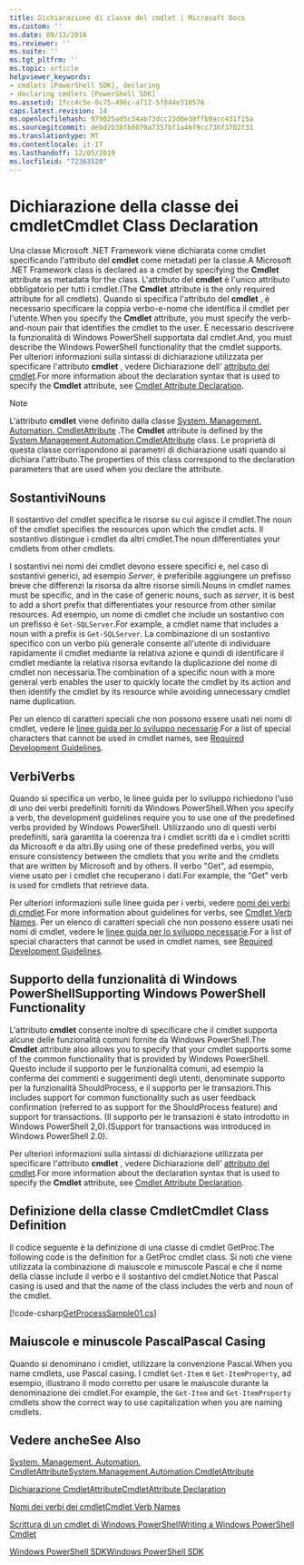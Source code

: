 ```yaml
---
title: Dichiarazione di classe del cmdlet | Microsoft Docs
ms.custom: ''
ms.date: 09/13/2016
ms.reviewer: ''
ms.suite: ''
ms.tgt_pltfrm: ''
ms.topic: article
helpviewer_keywords:
- cmdlets [PowerShell SDK], declaring
- declaring cmdlets [PowerShell SDK]
ms.assetid: 1fcc4c5e-0c75-496c-a712-5f844e310576
caps.latest.revision: 14
ms.openlocfilehash: 979025ad5c34ab73dcc23d0e38ffb9acc431f15a
ms.sourcegitcommit: debd2b38fb8070a7357bf1a4bf9cc736f3702f31
ms.translationtype: MT
ms.contentlocale: it-IT
ms.lasthandoff: 12/05/2019
ms.locfileid: "72363520"
---
```

# <a name="cmdlet-class-declaration"></a><span data-ttu-id="a60f3-102">Dichiarazione della classe dei cmdlet</span><span class="sxs-lookup"><span data-stu-id="a60f3-102">Cmdlet Class Declaration</span></span>

<span data-ttu-id="a60f3-103">Una classe Microsoft .NET Framework viene dichiarata come cmdlet specificando l'attributo del **cmdlet** come metadati per la classe.</span><span class="sxs-lookup"><span data-stu-id="a60f3-103">A Microsoft .NET Framework class is declared as a cmdlet by specifying the **Cmdlet** attribute as metadata for the class.</span></span> <span data-ttu-id="a60f3-104">L'attributo del **cmdlet** è l'unico attributo obbligatorio per tutti i cmdlet.</span><span class="sxs-lookup"><span data-stu-id="a60f3-104">(The **Cmdlet** attribute is the only required attribute for all cmdlets).</span></span> <span data-ttu-id="a60f3-105">Quando si specifica l'attributo del **cmdlet** , è necessario specificare la coppia verbo-e-nome che identifica il cmdlet per l'utente.</span><span class="sxs-lookup"><span data-stu-id="a60f3-105">When you specify the **Cmdlet** attribute, you must specify the verb-and-noun pair that identifies the cmdlet to the user.</span></span> <span data-ttu-id="a60f3-106">È necessario descrivere la funzionalità di Windows PowerShell supportata dal cmdlet.</span><span class="sxs-lookup"><span data-stu-id="a60f3-106">And, you must describe the Windows PowerShell functionality that the cmdlet supports.</span></span> <span data-ttu-id="a60f3-107">Per ulteriori informazioni sulla sintassi di dichiarazione utilizzata per specificare l'attributo **cmdlet** , vedere Dichiarazione dell' [attributo del cmdlet](./cmdlet-attribute-declaration.md).</span><span class="sxs-lookup"><span data-stu-id="a60f3-107">For more information about the declaration syntax that is used to specify the **Cmdlet** attribute, see [Cmdlet Attribute Declaration](./cmdlet-attribute-declaration.md).</span></span>

> [!NOTE]
> <span data-ttu-id="a60f3-108">L'attributo **cmdlet** viene definito dalla classe [System. Management. Automation. CmdletAttribute](/dotnet/api/System.Management.Automation.CmdletAttribute) .</span><span class="sxs-lookup"><span data-stu-id="a60f3-108">The **Cmdlet** attribute is defined by the [System.Management.Automation.CmdletAttribute](/dotnet/api/System.Management.Automation.CmdletAttribute) class.</span></span> <span data-ttu-id="a60f3-109">Le proprietà di questa classe corrispondono ai parametri di dichiarazione usati quando si dichiara l'attributo.</span><span class="sxs-lookup"><span data-stu-id="a60f3-109">The properties of this class correspond to the declaration parameters that are used when you declare the attribute.</span></span>

## <a name="nouns"></a><span data-ttu-id="a60f3-110">Sostantivi</span><span class="sxs-lookup"><span data-stu-id="a60f3-110">Nouns</span></span>

<span data-ttu-id="a60f3-111">Il sostantivo del cmdlet specifica le risorse su cui agisce il cmdlet.</span><span class="sxs-lookup"><span data-stu-id="a60f3-111">The noun of the cmdlet specifies the resources upon which the cmdlet acts.</span></span> <span data-ttu-id="a60f3-112">Il sostantivo distingue i cmdlet da altri cmdlet.</span><span class="sxs-lookup"><span data-stu-id="a60f3-112">The noun differentiates your cmdlets from other cmdlets.</span></span>

<span data-ttu-id="a60f3-113">I sostantivi nei nomi dei cmdlet devono essere specifici e, nel caso di sostantivi generici, ad esempio *Server*, è preferibile aggiungere un prefisso breve che differenzi la risorsa da altre risorse simili.</span><span class="sxs-lookup"><span data-stu-id="a60f3-113">Nouns in cmdlet names must be specific, and in the case of generic nouns, such as *server*, it is best to add a short prefix that differentiates your resource from other similar resources.</span></span> <span data-ttu-id="a60f3-114">Ad esempio, un nome di cmdlet che include un sostantivo con un prefisso è `Get-SQLServer`.</span><span class="sxs-lookup"><span data-stu-id="a60f3-114">For example, a cmdlet name that includes a noun with a prefix is `Get-SQLServer`.</span></span> <span data-ttu-id="a60f3-115">La combinazione di un sostantivo specifico con un verbo più generale consente all'utente di individuare rapidamente il cmdlet mediante la relativa azione e quindi di identificare il cmdlet mediante la relativa risorsa evitando la duplicazione del nome di cmdlet non necessaria.</span><span class="sxs-lookup"><span data-stu-id="a60f3-115">The combination of a specific noun with a more general verb enables the user to quickly locate the cmdlet by its action and then identify the cmdlet by its resource while avoiding unnecessary cmdlet name duplication.</span></span>

<span data-ttu-id="a60f3-116">Per un elenco di caratteri speciali che non possono essere usati nei nomi di cmdlet, vedere le [linee guida per lo sviluppo necessarie](./required-development-guidelines.md).</span><span class="sxs-lookup"><span data-stu-id="a60f3-116">For a list of special characters that cannot be used in cmdlet names, see [Required Development Guidelines](./required-development-guidelines.md).</span></span>

## <a name="verbs"></a><span data-ttu-id="a60f3-117">Verbi</span><span class="sxs-lookup"><span data-stu-id="a60f3-117">Verbs</span></span>

<span data-ttu-id="a60f3-118">Quando si specifica un verbo, le linee guida per lo sviluppo richiedono l'uso di uno dei verbi predefiniti forniti da Windows PowerShell.</span><span class="sxs-lookup"><span data-stu-id="a60f3-118">When you specify a verb, the development guidelines require you to use one of the predefined verbs provided by Windows PowerShell.</span></span> <span data-ttu-id="a60f3-119">Utilizzando uno di questi verbi predefiniti, sarà garantita la coerenza tra i cmdlet scritti da e i cmdlet scritti da Microsoft e da altri.</span><span class="sxs-lookup"><span data-stu-id="a60f3-119">By using one of these predefined verbs, you will ensure consistency between the cmdlets that you write and the cmdlets that are written by Microsoft and by others.</span></span> <span data-ttu-id="a60f3-120">Il verbo "Get", ad esempio, viene usato per i cmdlet che recuperano i dati.</span><span class="sxs-lookup"><span data-stu-id="a60f3-120">For example, the "Get" verb is used for cmdlets that retrieve data.</span></span>

<span data-ttu-id="a60f3-121">Per ulteriori informazioni sulle linee guida per i verbi, vedere [nomi dei verbi di cmdlet](./approved-verbs-for-windows-powershell-commands.md).</span><span class="sxs-lookup"><span data-stu-id="a60f3-121">For more information about guidelines for verbs, see [Cmdlet Verb Names](./approved-verbs-for-windows-powershell-commands.md).</span></span> <span data-ttu-id="a60f3-122">Per un elenco di caratteri speciali che non possono essere usati nei nomi di cmdlet, vedere le [linee guida per lo sviluppo necessarie](./required-development-guidelines.md).</span><span class="sxs-lookup"><span data-stu-id="a60f3-122">For a list of special characters that cannot be used in cmdlet names, see [Required Development Guidelines](./required-development-guidelines.md).</span></span>

## <a name="supporting-windows-powershell-functionality"></a><span data-ttu-id="a60f3-123">Supporto della funzionalità di Windows PowerShell</span><span class="sxs-lookup"><span data-stu-id="a60f3-123">Supporting Windows PowerShell Functionality</span></span>

<span data-ttu-id="a60f3-124">L'attributo **cmdlet** consente inoltre di specificare che il cmdlet supporta alcune delle funzionalità comuni fornite da Windows PowerShell.</span><span class="sxs-lookup"><span data-stu-id="a60f3-124">The **Cmdlet** attribute also allows you to specify that your cmdlet supports some of the common functionality that is provided by Windows PowerShell.</span></span> <span data-ttu-id="a60f3-125">Questo include il supporto per le funzionalità comuni, ad esempio la conferma dei commenti e suggerimenti degli utenti, denominate supporto per la funzionalità ShouldProcess, e il supporto per le transazioni.</span><span class="sxs-lookup"><span data-stu-id="a60f3-125">This includes support for common functionality such as user feedback confirmation (referred to as support for the ShouldProcess feature) and support for transactions.</span></span> <span data-ttu-id="a60f3-126">(Il supporto per le transazioni è stato introdotto in Windows PowerShell 2,0).</span><span class="sxs-lookup"><span data-stu-id="a60f3-126">(Support for transactions was introduced in Windows PowerShell 2.0).</span></span>

<span data-ttu-id="a60f3-127">Per ulteriori informazioni sulla sintassi di dichiarazione utilizzata per specificare l'attributo **cmdlet** , vedere Dichiarazione dell' [attributo del cmdlet](./cmdlet-attribute-declaration.md).</span><span class="sxs-lookup"><span data-stu-id="a60f3-127">For more information about the declaration syntax that is used to specify the **Cmdlet** attribute, see [Cmdlet Attribute Declaration](./cmdlet-attribute-declaration.md).</span></span>

## <a name="cmdlet-class-definition"></a><span data-ttu-id="a60f3-128">Definizione della classe Cmdlet</span><span class="sxs-lookup"><span data-stu-id="a60f3-128">Cmdlet Class Definition</span></span>

<span data-ttu-id="a60f3-129">Il codice seguente è la definizione di una classe di cmdlet GetProc.</span><span class="sxs-lookup"><span data-stu-id="a60f3-129">The following code is the definition for a GetProc cmdlet class.</span></span> <span data-ttu-id="a60f3-130">Si noti che viene utilizzata la combinazione di maiuscole e minuscole Pascal e che il nome della classe include il verbo e il sostantivo del cmdlet.</span><span class="sxs-lookup"><span data-stu-id="a60f3-130">Notice that Pascal casing is used and that the name of the class includes the verb and noun of the cmdlet.</span></span>

[!code-csharp[GetProcessSample01.cs](../../../../powershell-sdk-samples/SDK-2.0/csharp/GetProcessSample01/GetProcessSample01.cs#L33-L34 "GetProcessSample01.cs")]

## <a name="pascal-casing"></a><span data-ttu-id="a60f3-131">Maiuscole e minuscole Pascal</span><span class="sxs-lookup"><span data-stu-id="a60f3-131">Pascal Casing</span></span>

<span data-ttu-id="a60f3-132">Quando si denominano i cmdlet, utilizzare la convenzione Pascal.</span><span class="sxs-lookup"><span data-stu-id="a60f3-132">When you name cmdlets, use Pascal casing.</span></span> <span data-ttu-id="a60f3-133">I cmdlet `Get-Item` e `Get-ItemProperty`, ad esempio, illustrano il modo corretto per usare le maiuscole durante la denominazione dei cmdlet.</span><span class="sxs-lookup"><span data-stu-id="a60f3-133">For example, the `Get-Item` and `Get-ItemProperty` cmdlets show the correct way to use capitalization when you are naming cmdlets.</span></span>

## <a name="see-also"></a><span data-ttu-id="a60f3-134">Vedere anche</span><span class="sxs-lookup"><span data-stu-id="a60f3-134">See Also</span></span>

[<span data-ttu-id="a60f3-135">System. Management. Automation. CmdletAttribute</span><span class="sxs-lookup"><span data-stu-id="a60f3-135">System.Management.Automation.CmdletAttribute</span></span>](/dotnet/api/System.Management.Automation.CmdletAttribute)

[<span data-ttu-id="a60f3-136">Dichiarazione CmdletAttribute</span><span class="sxs-lookup"><span data-stu-id="a60f3-136">CmdletAttribute Declaration</span></span>](./cmdlet-attribute-declaration.md)

[<span data-ttu-id="a60f3-137">Nomi dei verbi dei cmdlet</span><span class="sxs-lookup"><span data-stu-id="a60f3-137">Cmdlet Verb Names</span></span>](./approved-verbs-for-windows-powershell-commands.md)

[<span data-ttu-id="a60f3-138">Scrittura di un cmdlet di Windows PowerShell</span><span class="sxs-lookup"><span data-stu-id="a60f3-138">Writing a Windows PowerShell Cmdlet</span></span>](./writing-a-windows-powershell-cmdlet.md)

[<span data-ttu-id="a60f3-139">Windows PowerShell SDK</span><span class="sxs-lookup"><span data-stu-id="a60f3-139">Windows PowerShell SDK</span></span>](../windows-powershell-reference.md)
